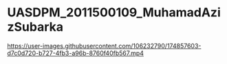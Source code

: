 # UASDPM_2011500109_MuhamadAzizSubarka
https://user-images.githubusercontent.com/106232790/174857603-d7c0d720-b727-4fb3-a96b-8760f40fb567.mp4
